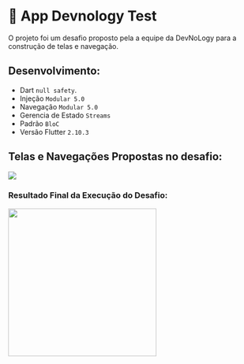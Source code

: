 # :iphone: App Devnology Test 
 
 O projeto foi um desafio proposto pela a equipe da DevNoLogy para a construção de telas e navegação.
 
  ## Desenvolvimento:
  * Dart `null safety`. 
  * Injeção `Modular 5.0`
  * Navegação `Modular 5.0`
  * Gerencia de Estado `Streams`
  * Padrão `BloC`
  * Versão Flutter `2.10.3`

  ## Telas e Navegações Propostas no desafio:

<img  src="https://i.imgur.com/y57mTir.png">


  ### Resultado Final da Execução do Desafio:
  
 <p align="left">
 <img  width="300"  src="assets/readme/app_devnology_test.gif">
 <p/>

